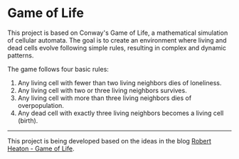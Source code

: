 # Game of Life
This project is based on Conway's Game of Life, a mathematical simulation of cellular automata. The goal is to create an environment where living and dead cells evolve following simple rules, resulting in complex and dynamic patterns.

The game follows four basic rules:

1. Any living cell with fewer than two living neighbors dies of loneliness.
2. Any living cell with two or three living neighbors survives.
3. Any living cell with more than three living neighbors dies of overpopulation.
4. Any dead cell with exactly three living neighbors becomes a living cell (birth).
---
This project is being developed based on the ideas in the blog [Robert Heaton - Game of Life](https://robertheaton.com/2018/07/20/project-2-game-of-life/).
